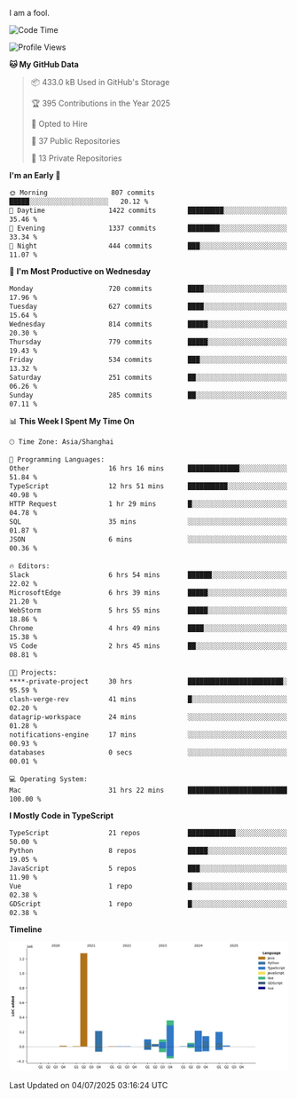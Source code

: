 I am a fool.

<!--START_SECTION:waka-->
![Code Time](http://img.shields.io/badge/Code%20Time-3%2C259%20hrs%2020%20mins-blue)

![Profile Views](http://img.shields.io/badge/Profile%20Views-2-blue)

**🐱 My GitHub Data** 

> 📦 433.0 kB Used in GitHub's Storage 
 > 
> 🏆 395 Contributions in the Year 2025
 > 
> 💼 Opted to Hire
 > 
> 📜 37 Public Repositories 
 > 
> 🔑 13 Private Repositories 
 > 
**I'm an Early 🐤** 

```text
🌞 Morning                807 commits         █████░░░░░░░░░░░░░░░░░░░░   20.12 % 
🌆 Daytime                1422 commits        █████████░░░░░░░░░░░░░░░░   35.46 % 
🌃 Evening                1337 commits        ████████░░░░░░░░░░░░░░░░░   33.34 % 
🌙 Night                  444 commits         ███░░░░░░░░░░░░░░░░░░░░░░   11.07 % 
```
📅 **I'm Most Productive on Wednesday** 

```text
Monday                   720 commits         ████░░░░░░░░░░░░░░░░░░░░░   17.96 % 
Tuesday                  627 commits         ████░░░░░░░░░░░░░░░░░░░░░   15.64 % 
Wednesday                814 commits         █████░░░░░░░░░░░░░░░░░░░░   20.30 % 
Thursday                 779 commits         █████░░░░░░░░░░░░░░░░░░░░   19.43 % 
Friday                   534 commits         ███░░░░░░░░░░░░░░░░░░░░░░   13.32 % 
Saturday                 251 commits         ██░░░░░░░░░░░░░░░░░░░░░░░   06.26 % 
Sunday                   285 commits         ██░░░░░░░░░░░░░░░░░░░░░░░   07.11 % 
```


📊 **This Week I Spent My Time On** 

```text
🕑︎ Time Zone: Asia/Shanghai

💬 Programming Languages: 
Other                    16 hrs 16 mins      █████████████░░░░░░░░░░░░   51.84 % 
TypeScript               12 hrs 51 mins      ██████████░░░░░░░░░░░░░░░   40.98 % 
HTTP Request             1 hr 29 mins        █░░░░░░░░░░░░░░░░░░░░░░░░   04.78 % 
SQL                      35 mins             ░░░░░░░░░░░░░░░░░░░░░░░░░   01.87 % 
JSON                     6 mins              ░░░░░░░░░░░░░░░░░░░░░░░░░   00.36 % 

🔥 Editors: 
Slack                    6 hrs 54 mins       ██████░░░░░░░░░░░░░░░░░░░   22.02 % 
MicrosoftEdge            6 hrs 39 mins       █████░░░░░░░░░░░░░░░░░░░░   21.20 % 
WebStorm                 5 hrs 55 mins       █████░░░░░░░░░░░░░░░░░░░░   18.86 % 
Chrome                   4 hrs 49 mins       ████░░░░░░░░░░░░░░░░░░░░░   15.38 % 
VS Code                  2 hrs 45 mins       ██░░░░░░░░░░░░░░░░░░░░░░░   08.81 % 

🐱‍💻 Projects: 
****-private-project     30 hrs              ████████████████████████░   95.59 % 
clash-verge-rev          41 mins             █░░░░░░░░░░░░░░░░░░░░░░░░   02.20 % 
datagrip-workspace       24 mins             ░░░░░░░░░░░░░░░░░░░░░░░░░   01.28 % 
notifications-engine     17 mins             ░░░░░░░░░░░░░░░░░░░░░░░░░   00.93 % 
databases                0 secs              ░░░░░░░░░░░░░░░░░░░░░░░░░   00.01 % 

💻 Operating System: 
Mac                      31 hrs 22 mins      █████████████████████████   100.00 % 
```

**I Mostly Code in TypeScript** 

```text
TypeScript               21 repos            ████████████░░░░░░░░░░░░░   50.00 % 
Python                   8 repos             █████░░░░░░░░░░░░░░░░░░░░   19.05 % 
JavaScript               5 repos             ███░░░░░░░░░░░░░░░░░░░░░░   11.90 % 
Vue                      1 repo              █░░░░░░░░░░░░░░░░░░░░░░░░   02.38 % 
GDScript                 1 repo              █░░░░░░░░░░░░░░░░░░░░░░░░   02.38 % 
```



**Timeline**

![Lines of Code chart](https://raw.githubusercontent.com/VeejaLiu/VeejaLiu/master/assets/bar_graph.png)


 Last Updated on 04/07/2025 03:16:24 UTC
<!--END_SECTION:waka-->
